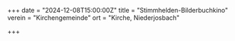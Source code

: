 +++
date = "2024-12-08T15:00:00Z"
title = "Stimmhelden-Bilderbuchkino"
verein = "Kirchengemeinde"
ort = "Kirche, Niederjosbach"

+++
